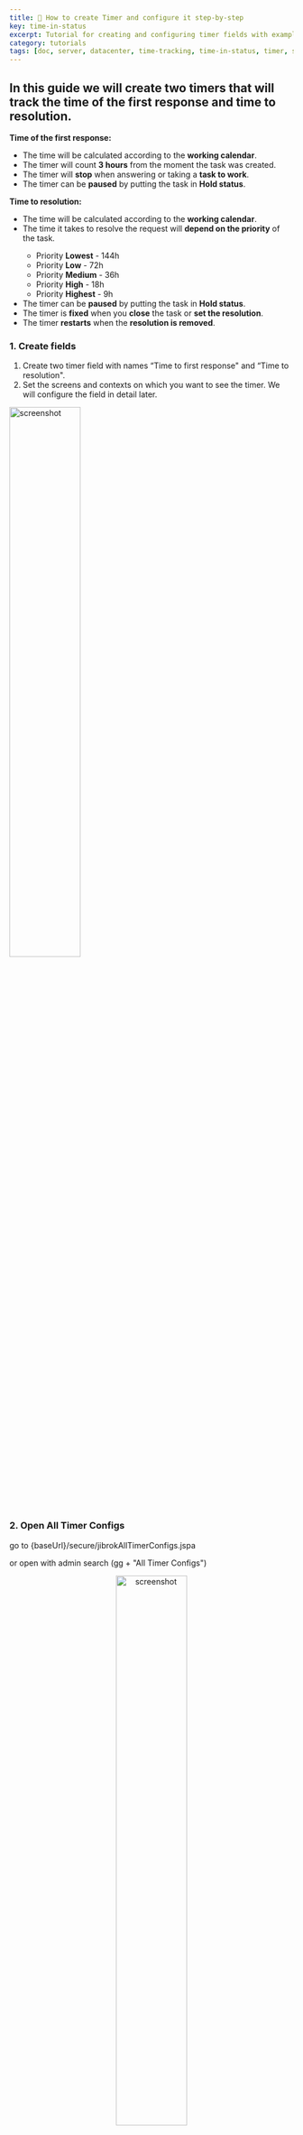 ```yaml
---
title: 📖 How to create Timer and configure it step-by-step 
key: time-in-status
excerpt: Tutorial for creating and configuring timer fields with examples for first response and resolution time tracking using calendars and goals.
category: tutorials
tags: [doc, server, datacenter, time-tracking, time-in-status, timer, stopwatch, business-calendar, jql-functions, reporting, sla-tracking, performance-optimization, rest-api, java-api, worklog, field-panels, export, eazybi-integration]
---
```


## In this guide we will create two timers that will track the time of the first response and time to resolution. ##

<div class="uk-alert-note" data-uk-alert="">
    <b>Time of the first response:</b>
<ul>
<li>The time will be calculated according to the <b>working calendar</b>.</li>
<li>The timer will count <b>3 hours</b> from the moment the task was created.</li>
<li>The timer will <b>stop</b> when answering or taking a <b>task to work</b>.</li>
<li>The timer can be <b>paused</b> by putting the task in <b>Hold status</b>.</li>
</ul>
</div>

<div class="uk-alert-note" data-uk-alert="">
    <b>Time to resolution:</b>
<ul>
<li>The time will be calculated according to the <b>working calendar</b>.</li>
<li>The time it takes to resolve the request will <b>depend on the priority</b> of the task. </li>
<ul>
<li>Priority <b>Lowest</b> - 144h</li>
<li>Priority <b>Low</b> - 72h</li>
<li>Priority <b>Medium</b> - 36h</li>
<li>Priority <b>High</b> - 18h</li>
<li>Priority <b>Highest</b> - 9h</li>
</ul>
<li>The timer can be <b>paused</b> by putting the task in <b>Hold status</b>.</li>
<li>The timer is <b>fixed</b> when you <b>close</b> the task or <b>set the resolution</b>.</li>
<li>The timer <b>restarts</b> when the <b>resolution is removed</b>.</li>

</ul>
</div>

### 1. Create fields ###

1. Create two timer field with names “Time to first response" and “Time to resolution".
2. Set the screens and contexts on which you want to see the timer. We will configure the field in detail later.

<a href="/uploads/time-in-status/step-by-step-timer/Unknown.webp" target="_blank">
<img src="/uploads/time-in-status/step-by-step-timer/Unknown.webp" alt="screenshot" width="50%" loading="lazy"></a>

### 2. Open All Timer Configs ###

go to {baseUrl}/secure/jibrokAllTimerConfigs.jspa

or open with admin search (gg + "All Timer Configs")

<p style="text-align: center;"><a href="/uploads/time-in-status/step-by-step-timer/Unknown-2.webp" target="_blank">
<img src="/uploads/time-in-status/step-by-step-timer/Unknown-2.webp" alt="screenshot" width="50%" loading="lazy"></a></p>
<p style="text-align: center;"><a href="/uploads/time-in-status/step-by-step-timer/Unknown-3.webp" target="_blank">
<img src="/uploads/time-in-status/step-by-step-timer/Unknown-3.webp" alt="screenshot" width="50%" loading="lazy"></a></p>

### 3. Click "Add timer configuration" ###

[Timers and Stopwatches - Scheme and configurations](/docs/time-in-status/timers-and-stopwatches-schemes-and-configurations/)

Now we will configure the conditions for starting the timer, stopping ...

<p style="text-align: center;"><a href="/uploads/time-in-status/step-by-step-timer/Unknown-4.webp" target="_blank">
<img src="/uploads/time-in-status/step-by-step-timer/Unknown-4.webp" alt="screenshot" width="50%" loading="lazy"></a></p>

### 4. Configure timer for "Time to first response" ###

Configuration "Time to first response":

<p style="text-align: center;"><a href="/uploads/time-in-status/step-by-step-timer/Unknown-5.webp" target="_blank">
<img src="/uploads/time-in-status/step-by-step-timer/Unknown-5.webp" alt="screenshot" width="50%" loading="lazy"></a></p>

1. Common settings
* Set a name convenient for navigation - "Time to first response"
* Set Calculate type - "First start". Our timer can't restart.
* Update goal with issue update - No. Our timer will always be set to 3 hours (only default time). Therefore, you can set any value.
* Allow change goal after start - No. Our timer will only have a default time(goal). Therefore, you can set any value.
2. Events
* Start events:
  * The timer will start when the task is created. add "Issue created".
  * In our project the task can be transferred from another project. add "Issue moved".
  * (see Pause events) When a task returns from Hold status, if it is still unanswered, then a timer must be started. add "Change status from: Hold".
* Pause events: 
  * The team can send the task to hold the status without response. While the task in this status the timer needs to be stopped. add "Change status to: Hold".
* Stop events:  
  * We record the response time when the user is given an answer.add "Create any public comment" or "Create first public comment".
  * We also fix the time when the task is taken to work or closed. add "Change status to: In progress". add "Change status to: Closed".
3. Throw events
We do not need Thrown events in this timer.
4. Calendar
   Default calendar - You can set a working calendar by which the timer will be considered. If left blank, the time will be considered 24/7.<br>
   [Work calendars](/docs/time-in-status/work-calendar/)<br>
5. Goal time
* Default time (Default goal) - Time for which the timer is set if it is not possible to select the goal.
  * According to our condition the timer must be set for 3 hours. Set "3h"
* We do not need Additional goals in this timer.
* Click "Save".


After create "Time to first response":

<p style="text-align: center;"><a href="/uploads/time-in-status/step-by-step-timer/Unknown-6.webp" target="_blank">
<img src="/uploads/time-in-status/step-by-step-timer/Unknown-6.webp" alt="screenshot" width="50%" loading="lazy"></a></p>

### 5. Configure timer for "Time to resolution" ### 

0. Create new Configuration for (see p3)
<p style="text-align: center;"><a href="/uploads/time-in-status/step-by-step-timer/Unknown-7.webp" target="_blank">
<img src="/uploads/time-in-status/step-by-step-timer/Unknown-7.webp" alt="screenshot" width="50%" loading="lazy"></a></p>
1. Common settings
* Set a name convenient for navigation - "Time to resolution".
* Set Calculate type - "Calculate all start and create archive". The timer may restart and I want to see its previous values.
* Update goal with issue update - No. The priority of the task is determined at the time of adoption (before the timer starts). And in the future, priority cannot change.
* Allow change goal after start - No. The priority of the task is determined at the time of adoption (before the timer starts). And in the future, priority cannot change.
2. Events
* Start events:
  * The timer will start when the task transition to "In progress". add "Change status to: In progress".
  * (see Pause events) When a task returns from Hold status, then a timer must be started. add "Change status from: Hold".
  * When a task is assigned (assignee change from Null(Empty) to user). add "assigned issue".
* Restart events: 
  * If the task is removed from the resolution, then the timer starts the countdown again. add "Remove resolution". (If you do not need to restart the timer, then you need to use a pause instead of a retart.)
* Pause events: 
  * The team can send the task to hold the status. While the task in this status the timer needs to be stopped. add "Change status to: Hold".
* Stop events:  
  * We fix the timer time when the task closes or a solution is established for it. .add "Change status to: Closed". add "Set resolution".
3. throw events
* We do not need Thrown events in this timer.
4. Calendar
* Default calendar - You can set a working calendar by which the timer will be considered. If left blank, the time will be considered 24/7
5. Goals 
* Default time (Default goal) - Time for which the timer is set if it is not possible to select the goal.
  * The timer time depends on the priority and all tasks have priority. set "0".
* The target time will be determined by the priority of the task. For each condition (priority) you need to add a goal.
* Create goals by priorities: see screenshots

Create goal:

<p style="text-align: center;"><a href="/uploads/time-in-status/step-by-step-timer/Unknown-8.webp" target="_blank">
<img src="/uploads/time-in-status/step-by-step-timer/Unknown-8.webp" alt="screenshot" width="50%" loading="lazy"></a></p>

* JQL - condition by priority.
   * Example: priority = Lowest
* Use default time? - No 
   * Each goal has its own unique time.
* Time - set by condition 
   * Set "144h"
* Calendar - Set on which calendar you need to calculate the time. In this process, we use 1 working calendar.
   * Set "Default"
* Sequence - The conditions for our purposes do not overlap, so we do not need this field(The field will be filled automatically after create goal)
   * You can leave this field blank.
* Click "Create"


After create first goal:

<p style="text-align: center;"><a href="/uploads/time-in-status/step-by-step-timer/Unknown-9.webp" target="_blank">
<img src="/uploads/time-in-status/step-by-step-timer/Unknown-9.webp" alt="screenshot" width="50%" loading="lazy"></a></p>

**after create all goals click "Save"**


after create all goals:

<p style="text-align: center;"><a href="/uploads/time-in-status/step-by-step-timer/Unknown-10.webp" target="_blank">
<img src="/uploads/time-in-status/step-by-step-timer/Unknown-10.webp" alt="screenshot" width="50%" loading="lazy"></a></p>

after save config for "Time to resolution":

<p style="text-align: center;"><a href="/uploads/time-in-status/step-by-step-timer/Unknown-11.webp" target="_blank">
<img src="/uploads/time-in-status/step-by-step-timer/Unknown-11.webp" alt="screenshot" width="50%" loading="lazy"></a></p>

### 6.  Open All timer schemes ###

go to {baseUrl}/secure/jibrokAllTimerSchemes.jspa

<p style="text-align: center;"><a href="/uploads/time-in-status/step-by-step-timer/Unknown-12.webp" target="_blank">
<img src="/uploads/time-in-status/step-by-step-timer/Unknown-12.webp" alt="screenshot" width="50%" loading="lazy"></a></p>

or open with admin search (gg + "All timer schemes")

<p style="text-align: center;"><a href="/uploads/time-in-status/step-by-step-timer/Unknown-13.webp" target="_blank">
<img src="/uploads/time-in-status/step-by-step-timer/Unknown-13.webp" alt="screenshot" width="50%" loading="lazy"></a></p>

### 7. Click "Add timer configuration scheme" ### 

[Timers and Stopwatches - Scheme and configurations](/docs/time-in-status/timers-and-stopwatches-schemes-and-configurations/)

Now you need to set which timer configurations to use depending on the project and the type of task. Analogue of context for custom fields.

<p style="text-align: center;"><a href="/uploads/time-in-status/step-by-step-timer/Unknown-14.webp" target="_blank">
<img src="/uploads/time-in-status/step-by-step-timer/Unknown-14.webp" alt="screenshot" width="50%" loading="lazy"></a></p>

### 8. Configure timer scheme for "Time to first response" ###

* Set a name convenient for navigation - "Time to first response"
* Projects - Select the projects for which this scheme will work.
* Click "Add Association"
* Set issue types and timer config(from p5)
* Click "Create"
  * We indicated that the timer config are relevant for tasks from the project and issue types.
* Click "Save"

<p style="text-align: center;"><a href="/uploads/time-in-status/step-by-step-timer/Unknown-15.webp" target="_blank">
<img src="/uploads/time-in-status/step-by-step-timer/Unknown-15.webp" alt="screenshot" width="50%" loading="lazy"></a></p>

Click "Add Association":

<p style="text-align: center;"><a href="/uploads/time-in-status/step-by-step-timer/Unknown-16.webp" target="_blank">
<img src="/uploads/time-in-status/step-by-step-timer/Unknown-16.webp" alt="screenshot" width="50%" loading="lazy"></a></p>

Set issue types and timer config(see p5):

<p style="text-align: center;"><a href="/uploads/time-in-status/step-by-step-timer/Unknown-17.webp" target="_blank">
<img src="/uploads/time-in-status/step-by-step-timer/Unknown-17.webp" alt="screenshot" width="50%" loading="lazy"></a></p>

<p style="text-align: center;"><a href="/uploads/time-in-status/step-by-step-timer/Unknown-18.webp" target="_blank">
<img src="/uploads/time-in-status/step-by-step-timer/Unknown-18.webp" alt="screenshot" width="50%" loading="lazy"></a></p>

After save:

<p style="text-align: center;"><a href="/uploads/time-in-status/step-by-step-timer/Unknown-19.webp" target="_blank">
<img src="/uploads/time-in-status/step-by-step-timer/Unknown-19.webp" alt="screenshot" width="50%" loading="lazy"></a></p>

### 9. Configure timer scheme for "Time to resolution" (see p8) ###

In our case, the schemes differ only in name and selected timer config(Time to resolution)

<p style="text-align: center;"><a href="/uploads/time-in-status/step-by-step-timer/Unknown-20.webp" target="_blank">
<img src="/uploads/time-in-status/step-by-step-timer/Unknown-20.webp" alt="screenshot" width="50%" loading="lazy"></a></p>

After save:

<p style="text-align: center;"><a href="/uploads/time-in-status/step-by-step-timer/Unknown-21.webp" target="_blank">
<img src="/uploads/time-in-status/step-by-step-timer/Unknown-21.webp" alt="screenshot" width="50%" loading="lazy"></a></p>

### 10. Field settings for "Time to first response" ###

Now we need to configure the fields and connect the created schemes to them.

[Create timer field](/docs/time-in-status/timer-field/)<br>
[Timers and Stopwatches - Scheme and configurations](/docs/time-in-status/timers-and-stopwatches-schemes-and-configurations/)<br>

* Open the field settings (see screenshots) for field "Time to first response" (see p1)
* Set timer scheme "Time to first response"
  * Other settings can be set by default.
* click "Save"

Timer field Click configure:

<p style="text-align: center;"><a href="/uploads/time-in-status/step-by-step-timer/Unknown-22.webp" target="_blank">
<img src="/uploads/time-in-status/step-by-step-timer/Unknown-22.webp" alt="screenshot" width="50%" loading="lazy"></a></p>

Open timer field settings:

<p style="text-align: center;"><a href="/uploads/time-in-status/step-by-step-timer/Unknown-23.webp" target="_blank">
<img src="/uploads/time-in-status/step-by-step-timer/Unknown-23.webp" alt="screenshot" width="50%" loading="lazy"></a></p>

Set timer scheme:

<p style="text-align: center;"><a href="/uploads/time-in-status/step-by-step-timer/Unknown-24.webp" target="_blank">
<img src="/uploads/time-in-status/step-by-step-timer/Unknown-24.webp" alt="screenshot" width="50%" loading="lazy"></a></p>

## Test ##
### 11. Field settings for "Time to resolution" ###

(see p10) All the same, just select the scheme "Time to resolution"
<p style="text-align: center;"><a href="/uploads/time-in-status/step-by-step-timer/Unknown-25.webp" target="_blank">
<img src="/uploads/time-in-status/step-by-step-timer/Unknown-25.webp" alt="screenshot" width="50%" loading="lazy"></a></p>

### 12. At this step, the basic setup is complete. You can test how everything works. ### 

* Create issue
* The time report for the first answer began.

After create new issue:

<p style="text-align: center;"><a href="/uploads/time-in-status/step-by-step-timer/Unknown-26.webp" target="_blank">
<img src="/uploads/time-in-status/step-by-step-timer/Unknown-26.webp" alt="screenshot" width="50%" loading="lazy"></a></p>

### 13. Set status in progress ###

* Time to first response - The timer has stopped. 
  * In the current settings of the field, only time is displayed. The status of the timer can be displayed by hovering the mouse over the time.
* Time to resolution - The timer has started.

<p style="text-align: center;"><a href="/uploads/time-in-status/step-by-step-timer/Unknown-27.webp" target="_blank">
<img src="/uploads/time-in-status/step-by-step-timer/Unknown-27.webp" alt="screenshot" width="50%" loading="lazy"></a></p>

### 14. Set status close or set resolution ###

Time to resolution - The timer has stopped.

<p style="text-align: center;"><a href="/uploads/time-in-status/step-by-step-timer/Unknown-28.webp" target="_blank">
<img src="/uploads/time-in-status/step-by-step-timer/Unknown-28.webp" alt="screenshot" width="50%" loading="lazy"></a></p>